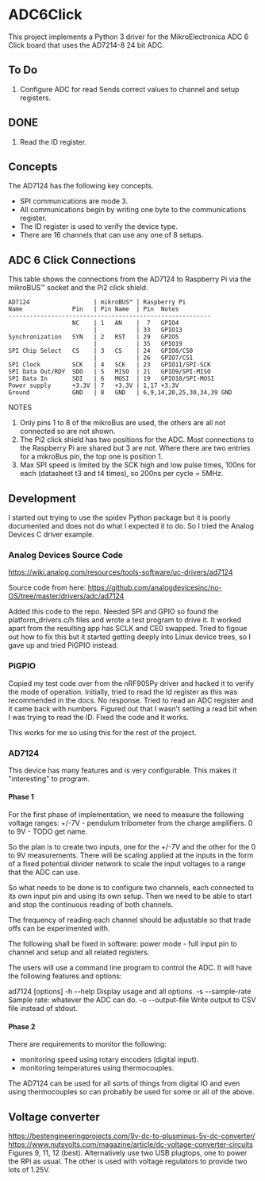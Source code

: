 # ADC6Click

This project implements a Python 3 driver for the MikroElectronica ADC 6 Click 
board that uses the AD7214-8 24 bit ADC.

## To Do
1. Configure ADC for read
Sends correct values to channel and setup registers.

## DONE
1. Read the ID register.



## Concepts
The AD7124 has the following key concepts.

* SPI communications are mode 3.
* All communications begin by writing one byte to the communications 
register.
* The ID register is used to verify the device type.
* There are 16 channels that can use any one of 8 setups.


## ADC 6 Click Connections

This table shows the connections from the AD7124 to Raspberry Pi via the
mikroBUS™ socket and the Pi2 click shield.

    AD7124                  | mikroBUS™ | Raspberry Pi
    Name              Pin   | Pin Name  | Pin  Notes
    ---------------------------------------------------------
                      NC    | 1   AN    |  7   GPIO4
                            |           | 33   GPIO13
    Synchronization   SYN   | 2   RST   | 29   GPIO5
                            |           | 35   GPIO19
    SPI Chip Select   CS    | 3   CS    | 24   GPIO8/CS0
                            |           | 26   GPIO7/CS1
    SPI Clock         SCK   | 4   SCK   | 23   GPIO11/SPI-SCK
    SPI Data Out/RDY  SDO   | 5   MISO  | 21   GPIO9/SPI-MISO
    SPI Data In       SDI   | 6   MOSI  | 19   GPIO10/SPI-MOSI
    Power supply      +3.3V | 7   +3.3V | 1,17 +3.3V
    Ground            GND   | 8   GND   | 6,9,14,20,25,30,34,39 GND

NOTES

1. Only pins 1 to 8 of the mikroBus are used, the others are all not 
connected so are not shown.
1. The Pi2 click shield has two positions for the ADC.  Most connections 
to the Raspberry Pi are shared but 3 are not.  Where there are two 
entries for a mikroBus pin, the top one is position 1.
1. Max SPI speed is limited by the SCK high and low pulse times, 100ns 
for each (datasheet t3 and t4 times), so 200ns per cycle = 5MHz.

## Development 

I started out trying to use the spidev Python package but it is poorly
documented and does not do what I expected it to do.  So I tried the Analog 
Devices C driver example.

### Analog Devices Source Code

https://wiki.analog.com/resources/tools-software/uc-drivers/ad7124

Source code from here:
https://github.com/analogdevicesinc/no-OS/tree/master/drivers/adc/ad7124

Added this code to the repo.  Needed SPI and GPIO so found the 
platform_drivers.c/h files and wrote a test program to drive it.  It worked
apart from the resulting app has SCLK and CE0 swapped.  Tried to figoue out how 
to fix this but it started getting deeply into Linux device trees, so I gave up 
and tried PiGPIO instead.

### PiGPIO
Copied my test code over from the nRF905Py driver and hacked it to verify the 
mode of operation.  Initially, tried to read the Id register as this was
recommended in the docs.  No response.  Tried to read an ADC register and it 
came back with numbers.  Figured out that I wasn't setting a read bit when I was
trying to read the ID.  Fixed the code and it works.

This works for me so using this for the rest of the project. 



### AD7124

This device has many features and is very configurable.  This makes it 
"interesting" to program. 

#### Phase 1

For the first phase of implementation, we need to measure the following voltage
ranges:
    +/-7V - pendulum tribometer from the charge amplifiers.
    0 to 9V - TODO get name.

So the plan is to create two inputs, one for the +/-7V and the other for the 
0 to 9V measurements.  There will be scaling applied at the inputs in the form
of a fixed potential divider network to scale the input voltages to a range 
that the ADC can use. 

So what needs to be done is to configure two channels, each connected to 
its own input pin and using its own setup.  Then we need to be able to start 
and stop the continuous reading of both channels.  

The frequency of reading each channel should be adjustable so that trade offs
can be experimented with.

The following shall be fixed in software:
 power mode - full
 input pin to channel and setup and all related registers.

The users will use a command line program to control the ADC. It will have the 
following features and options:

ad7124 \[options\] 
-h  --help          Display usage and all options.
-s  --sample-rate   Sample rate: whatever the ADC can do.
-o  --output-file   Write output to CSV file instead of stdout.

#### Phase 2

There are requirements to monitor the following: 
 - monitoring speed using rotary encoders (digital input).
 - monitoring temperatures using thermocouples.

The AD7124 can be used for all sorts of things from digital IO and even using 
thermocouples so can probably be used for some or all of the above.

## Voltage converter

https://bestengineeringprojects.com/9v-dc-to-plusminus-5v-dc-converter/
https://www.nutsvolts.com/magazine/article/dc-voltage-converter-circuits
Figures 9, 11, 12 (best).
Alternatively use two USB plugtops, one to power the RPi as usual.  The other
is used with voltage regulators to provide two lots of 1.25V. 


